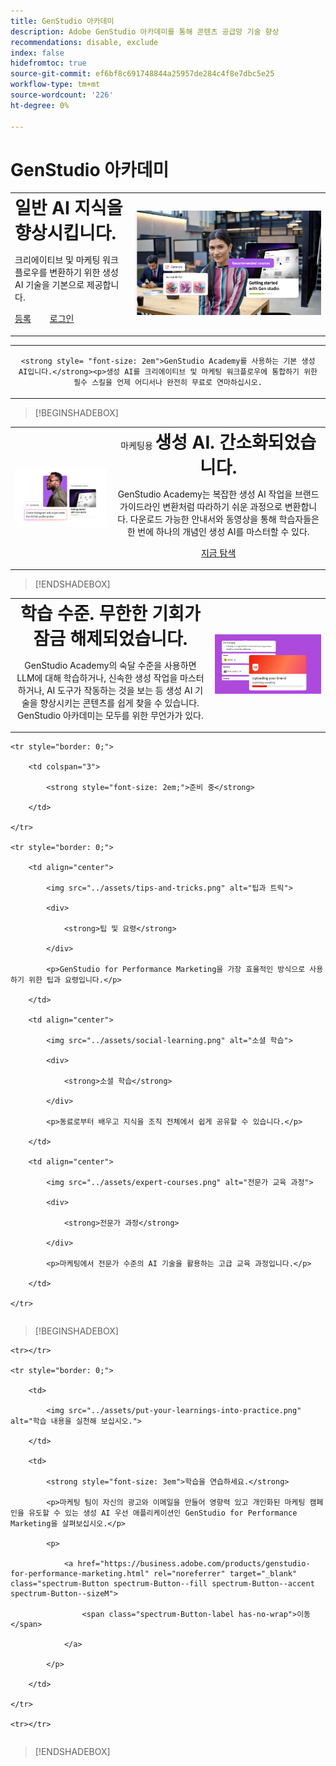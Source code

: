 ```yaml
---
title: GenStudio 아카데미
description: Adobe GenStudio 아카데미를 통해 콘텐츠 공급망 기술 향상
recommendations: disable, exclude
index: false
hidefromtoc: true
source-git-commit: ef6bf8c691748844a25957de284c4f8e7dbc5e25
workflow-type: tm+mt
source-wordcount: '226'
ht-degree: 0%

---
```


# GenStudio 아카데미

<table>

 <tr style= "border: 0;">

  <td> <strong style= "font-size: 2em">일반 AI 지식을 향상시킵니다.  </strong><p>크리에이티브 및 마케팅 워크플로우를 변환하기 위한 생성 AI 기술을 기본으로 제공합니다. <p><a href="https://learningmanager.adobe.com/accountiplogin?ipId=16970&amp;accesskey=c4988oojirhb5" rel="noreferrer" target="_blank" class="spectrum-Button spectrum-Button--fill spectrum-Button--accent spectrum-Button--sizeM"><span class="spectrum-Button-label has-no-wrap">등록</span></a>          <a href="https://genstudioacademy.adobelearningmanager.com/" rel="noreferrer" target="_blank" class="spectrum-Button spectrum-Button--fill spectrum-Button--accent spectrum-Button--sizeM"><span class="spectrum-Button-label has-no-wrap">로그인</span></a></td>

  <td><img src="../assets/elevate-your-generative-ai-knowledge.png"></td>

 </tr>

</table>

<table>

 <tr style= "border: 0;">

  <td align="center">

    <strong style= "font-size: 2em">GenStudio Academy를 사용하는 기본 생성 AI입니다.</strong><p>생성 AI를 크리에이티브 및 마케팅 워크플로우에 통합하기 위한 필수 스킬을 언제 어디서나 완전히 무료로 연마하십시오.

  </td>

 </tr>

</table>

>[!BEGINSHADEBOX]

<table>

 <tr style= "border: 0;">

  <td><img src="../assets/generative-ai-for-marketing-simplified.png"></td>

  <td align="center"> 마케팅용 <strong style= "font-size: 2em">생성 AI. 간소화되었습니다.</strong><p> GenStudio Academy는 복잡한 생성 AI 작업을 브랜드 가이드라인 변환처럼 따라하기 쉬운 과정으로 변환합니다. 다운로드 가능한 안내서와 동영상을 통해 학습자들은 한 번에 하나의 개념인 생성 AI를 마스터할 수 있다.<p><a href="https://learningmanager.adobe.com/accountiplogin?ipId=16970&amp;accesskey=c4988oojirhb5" rel="noreferrer" target="_blank" class="spectrum-Button spectrum-Button--fill spectrum-Button--accent spectrum-Button--sizeM"><span class="spectrum-Button-label has-no-wrap">지금 탐색</span></a></td>

 </tr>

</table>

>[!ENDSHADEBOX]

<table>

 <tr style= "border: 0;">

  <td align="center"> <strong style= "font-size: 2em">학습 수준. 무한한 기회가 잠금 해제되었습니다.</strong><p>GenStudio Academy의 숙달 수준을 사용하면 LLM에 대해 학습하거나, 신속한 생성 작업을 마스터하거나, AI 도구가 작동하는 것을 보는 등 생성 AI 기술을 향상시키는 콘텐츠를 쉽게 찾을 수 있습니다. GenStudio 아카데미는 모두를 위한 무언가가 있다.</td>

  <td><img src="../assets/levels-of-learning.png"></td>

 </tr>

</table>


<table>

    <tr style="border: 0;">

        <td colspan="3">

            <strong style="font-size: 2em;">준비 중</strong>

        </td>

    </tr>

    <tr style="border: 0;">

        <td align="center">

            <img src="../assets/tips-and-tricks.png" alt="팁과 트릭">

            <div>

                <strong>팁 및 요령</strong>

            </div>

            <p>GenStudio for Performance Marketing을 가장 효율적인 방식으로 사용하기 위한 팁과 요령입니다.</p>

        </td>

        <td align="center">

            <img src="../assets/social-learning.png" alt="소셜 학습">

            <div>

                <strong>소셜 학습</strong>

            </div>

            <p>동료로부터 배우고 지식을 조직 전체에서 쉽게 공유할 수 있습니다.</p>

        </td>

        <td align="center">

            <img src="../assets/expert-courses.png" alt="전문가 교육 과정">

            <div>

                <strong>전문가 과정</strong>

            </div>

            <p>마케팅에서 전문가 수준의 AI 기술을 활용하는 고급 교육 과정입니다.</p>

        </td>

    </tr>

</table>

>[!BEGINSHADEBOX]

<table>

    <tr></tr>

    <tr style="border: 0;">

        <td>

            <img src="../assets/put-your-learnings-into-practice.png" alt="학습 내용을 실천해 보십시오.">

        </td>

        <td>

            <strong style="font-size: 3em">학습을 연습하세요.</strong>

            <p>마케팅 팀이 자신의 광고와 이메일을 만들어 영향력 있고 개인화된 마케팅 캠페인을 유도할 수 있는 생성 AI 우선 애플리케이션인 GenStudio for Performance Marketing을 살펴보십시오.</p>

            <p>

                <a href="https://business.adobe.com/products/genstudio-for-performance-marketing.html" rel="noreferrer" target="_blank" class="spectrum-Button spectrum-Button--fill spectrum-Button--accent spectrum-Button--sizeM">

                    <span class="spectrum-Button-label has-no-wrap">이동</span>

                </a>

            </p>

        </td>

    </tr>

    <tr></tr>

</table>

>[!ENDSHADEBOX]
